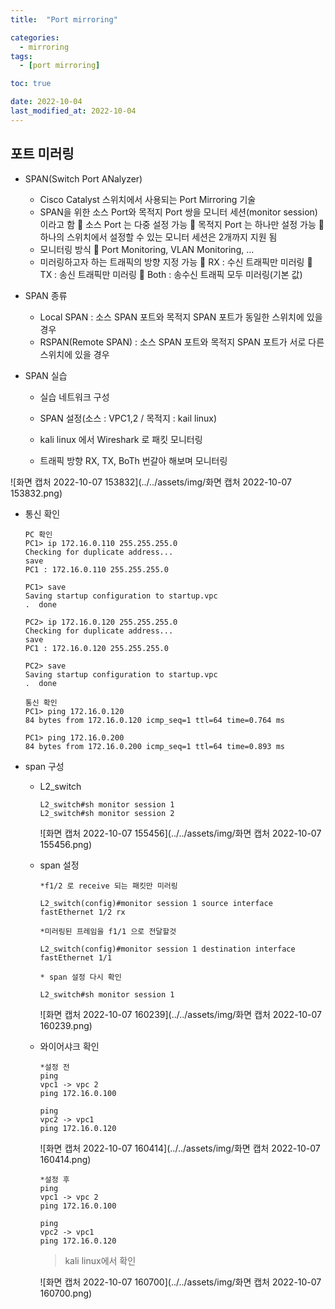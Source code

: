 ```yaml
---
title:  "Port mirroring" 

categories:
  - mirroring
tags:
  - [port mirroring]

toc: true

date: 2022-10-04
last_modified_at: 2022-10-04
---
```


## 포트 미러링

- SPAN(Switch Port ANalyzer)
  - Cisco Catalyst 스위치에서 사용되는 Port Mirroring 기술
  - SPAN을 위한 소스 Port와 목적지 Port 쌍을 모니터 세션(monitor session)이라고 함  소스 Port 는 다중 설정 가능  목적지 Port 는 하나만 설정 가능  하나의 스위치에서 설정할 수 있는 모니터 세션은 2개까지 지원 됨
  - 모니터링 방식  Port Monitoring, VLAN Monitoring, ...
  - 미러링하고자 하는 트래픽의 방향 지정 가능  RX : 수신 트래픽만 미러링  TX : 송신 트래픽만 미러링  Both : 송수신 트래픽 모두 미러링(기본 값)

- SPAN 종류
  - Local SPAN : 소스 SPAN 포트와 목적지 SPAN 포트가 동일한 스위치에 있을 경우
  - RSPAN(Remote SPAN) : 소스 SPAN 포트와 목적지 SPAN 포트가 서로 다른 스위치에 있을 경우

- SPAN 실습

  - 실습 네트워크 구성

  - SPAN 설정(소스 : VPC1,2 / 목적지 : kail linux)

  - kali linux 에서 Wireshark 로 패킷 모니터링

  - 트래픽 방향 RX, TX, BoTh 번갈아 해보며 모니터링

    

![화면 캡처 2022-10-07 153832](../../assets/img/화면 캡처 2022-10-07 153832.png)

- 통신 확인

  ```
  PC 확인
  PC1> ip 172.16.0.110 255.255.255.0
  Checking for duplicate address...
  save
  PC1 : 172.16.0.110 255.255.255.0
  
  PC1> save
  Saving startup configuration to startup.vpc
  .  done
  
  PC2> ip 172.16.0.120 255.255.255.0
  Checking for duplicate address...
  save
  PC1 : 172.16.0.120 255.255.255.0
  
  PC2> save
  Saving startup configuration to startup.vpc
  .  done
  
  통신 확인
  PC1> ping 172.16.0.120
  84 bytes from 172.16.0.120 icmp_seq=1 ttl=64 time=0.764 ms
  
  PC1> ping 172.16.0.200
  84 bytes from 172.16.0.200 icmp_seq=1 ttl=64 time=0.893 ms
  ```

- span 구성

  - L2_switch

    ```
    L2_switch#sh monitor session 1
    L2_switch#sh monitor session 2
    ```

    ![화면 캡처 2022-10-07 155456](../../assets/img/화면 캡처 2022-10-07 155456.png)

  - span 설정

    ```
    *f1/2 로 receive 되는 패킷만 미러링
    
    L2_switch(config)#monitor session 1 source interface fastEthernet 1/2 rx
    
    *미러링된 프레임을 f1/1 으로 전달할것 
    
    L2_switch(config)#monitor session 1 destination interface fastEthernet 1/1
    
    * span 설정 다시 확인
    
    L2_switch#sh monitor session 1
    ```

    ![화면 캡처 2022-10-07 160239](../../assets/img/화면 캡처 2022-10-07 160239.png)

  - 와이어샤크 확인

    ```
    *설정 전
    ping
    vpc1 -> vpc 2
    ping 172.16.0.100
    
    ping
    vpc2 -> vpc1
    ping 172.16.0.120
    ```

    ![화면 캡처 2022-10-07 160414](../../assets/img/화면 캡처 2022-10-07 160414.png)

    ```
    *설정 후
    ping
    vpc1 -> vpc 2
    ping 172.16.0.100
    
    ping
    vpc2 -> vpc1
    ping 172.16.0.120
    ```

    > kali linux에서 확인

    ![화면 캡처 2022-10-07 160700](../../assets/img/화면 캡처 2022-10-07 160700.png)

    

    

